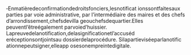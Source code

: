 ‐Enmatièredeconfirmationdedroitsfonciers,lesnotificat ionssontfaitesaux parties par voie administrative, par l’intermédiaire des maires et des chefs d’arrondissement,chefsdevilla geouchefsdequartier.Elles peuventl’êtreégalement parvoied’huissier.
Lapreuvedelanotification,delasignificationetl’accuséd eréceptionsontjointsau dossierdelaprocédure.
Silapartieviséeparlanotific ationnepeutsigner,elleapp osesonempreintedigitale.